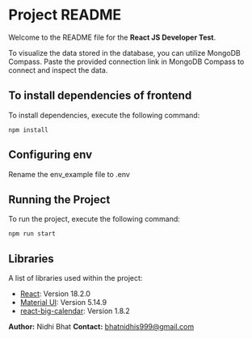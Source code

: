 # Project README

Welcome to the README file for the **React JS Developer Test**.


To visualize the data stored in the database, you can utilize MongoDB Compass. Paste the provided connection link in MongoDB Compass to connect and inspect the data.


## To install dependencies of frontend
To install dependencies, execute the following command:
```plaintext
npm install
```
## Configuring env
Rename the env_example file to .env

## Running the Project
To run the project, execute the following command:
```plaintext
npm run start
```
## Libraries
A list of libraries used within the project:
* [React](https://react.dev/): Version 18.2.0
* [Material UI](https://mui.com/): Version 5.14.9
* [react-big-calendar](https://www.npmjs.com/package/react-big-calendar): Version 1.8.2


**Author:** Nidhi Bhat
**Contact:** bhatnidhis999@gmail.com